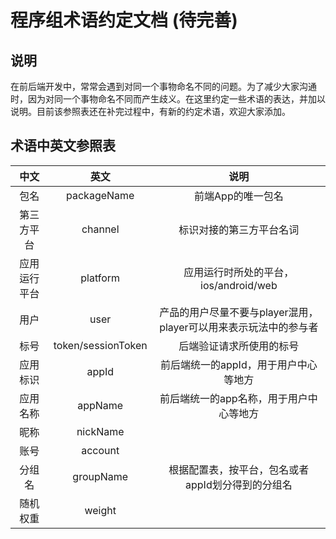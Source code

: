 # 程序组术语约定文档 (待完善)

## 说明

在前后端开发中，常常会遇到对同一个事物命名不同的问题。为了减少大家沟通时，因为对同一个事物命名不同而产生歧义。在这里约定一些术语的表达，并加以说明。目前该参照表还在补完过程中，有新的约定术语，欢迎大家添加。

## 术语中英文参照表

|     中文     |     英文    |                               说明                               |
|:------------:|:-----------:|:----------------------------------------------------------------:|
|     包名     | packageName | 前端App的唯一包名                                                |
|  第三方平台  |   channel   | 标识对接的第三方平台名词                                         |
| 应用运行平台 |   platform  | 应用运行时所处的平台，ios/android/web                            |
|     用户     |     user    | 产品的用户尽量不要与player混用，player可以用来表示玩法中的参与者 |
|     标号     |    token/sessionToken    | 后端验证请求所使用的标号                                         |
|   应用标识   |    appId    | 前后端统一的appId，用于用户中心等地方                            |
|   应用名称   |   appName   | 前后端统一的app名称，用于用户中心等地方                          |
|     昵称     |   nickName  |                                                                  |
|     账号     |   account   |                                                                  |
|    分组名    |  groupName  | 根据配置表，按平台，包名或者appId划分得到的分组名                |
|   随机权重   |    weight   |                                                                  |